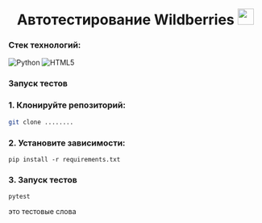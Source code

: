 <h1 align="center">Автотестирование Wildberries</a> 
<img src="https://github.com/blackcater/blackcater/raw/main/images/Hi.gif" height="32"/></h1>

### Стек технологий:

![Python](https://img.shields.io/badge/python-3670A0?style=for-the-badge&logo=python&logoColor=ffdd54)
![HTML5](https://img.shields.io/badge/html5-%23E34F26.svg?style=for-the-badge&logo=html5&logoColor=white)

### Запуск тестов
### 1. Клонируйте репозиторий:

```bash
git clone ........  
```

### 2. Установите зависимости:

```
pip install -r requirements.txt
``` 

### 3. Запуск тестов
```
pytest
```


это тестовые слова